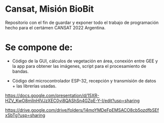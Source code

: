 # Cansat, Misión BioBit

Repositorio con el fin de guardar y exponer todo el trabajo de programación hecho para el certámen CANSAT 2022 Argentina.

# Se compone de:

- Código de la GUI, cálculos de vegetación en área, conexión entre GEE y la app para obtener las imágenes, script para el procesamiento de bandas.

- Código del microcontrolador ESP-32, recepción y transmisión de datos + las librerías usadas.


https://docs.google.com/presentation/d/15XR-HZV_KwO8mllnHlVJzXEC0yi8QAShSn4GZpE-Y-I/edit?usp=sharing

https://drive.google.com/drive/folders/14moYMDeFpEMSACO8cb5ozdfbSEfxSbTg?usp=sharing
